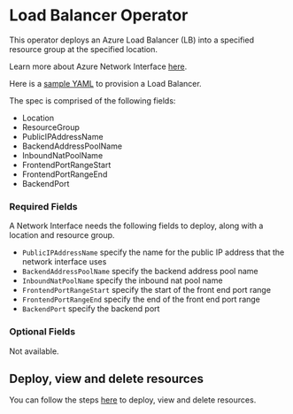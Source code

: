 # Load Balancer Operator

This operator deploys an Azure Load Balancer (LB) into a specified resource group at the specified location.

Learn more about Azure Network Interface [here](https://docs.microsoft.com/en-us/rest/api/load-balancer/loadbalancers/createorupdate).

Here is a [sample YAML](/config/samples/azure_v1alpha1_azureloadbalancer.yaml) to provision a Load Balancer.

The spec is comprised of the following fields:

* Location
* ResourceGroup
* PublicIPAddressName
* BackendAddressPoolName
* InboundNatPoolName
* FrontendPortRangeStart
* FrontendPortRangeEnd
* BackendPort

### Required Fields

A Network Interface needs the following fields to deploy, along with a location and resource group.

* `PublicIPAddressName` specify the name for the public IP address that the network interface uses
* `BackendAddressPoolName` specify the backend address pool name
* `InboundNatPoolName` specify the inbound nat pool name
* `FrontendPortRangeStart` specify the start of the front end port range
* `FrontendPortRangeEnd` specify the end of the front end port range
* `BackendPort` specify the backend port

### Optional Fields

Not available.

## Deploy, view and delete resources

You can follow the steps [here](/docs/customresource.md) to deploy, view and delete resources.
